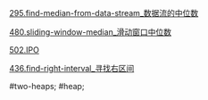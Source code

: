 
[295.find-median-from-data-stream_数据流的中位数](<leetcode/295.find-median-from-data-stream_数据流的中位数.md>)

[480.sliding-window-median_滑动窗口中位数](<leetcode/480.sliding-window-median_滑动窗口中位数.md>)

[502.IPO](<leetcode/502.ipo.md>)

[436.find-right-interval_寻找右区间](<leetcode/436.find-right-interval_寻找右区间.md>)

#two-heaps; #heap;
